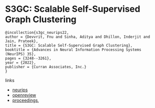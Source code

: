# S3GC: Scalable Self-Supervised Graph Clustering

```
@incollection{s3gc_neurips22,
author = {Devvrit, Fnu and Sinha, Aditya and Dhillon, Inderjit and Jain, Prateek},
title = {S3GC: Scalable Self-Supervised Graph Clustering},
booktitle = {Advances in Neural Information Processing Systems (NeurIPS) 35},
pages = {3248--3261},
year = {2022},
publisher = {Curran Associates, Inc.}
}
```

links
- [neurips](https://nips.cc/Conferences/2022/Schedule?showEvent=54305)
- [openreview](https://openreview.net/forum?id=ldl2V3vLZ5)
- [proceedings](https://papers.nips.cc//paper_files/paper/2022/hash/15972a9575e0f03bf82f00aebeb40774-Abstract-Conference.html),
